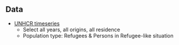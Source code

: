 
## Data

* [UNHCR timeseries](http://popstats.unhcr.org/en/time_series)
  * Select all years, all origins, all residence
  * Population type: Refugees & Persons in Refugee-like situation